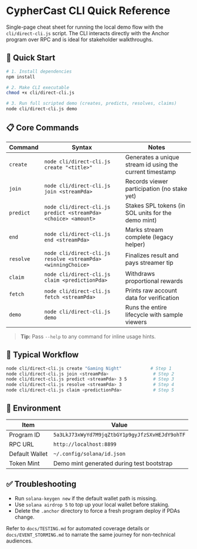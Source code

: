 # CypherCast CLI Quick Reference

Single-page cheat sheet for running the local demo flow with the `cli/direct-cli.js` script. The CLI interacts directly with the Anchor program over RPC and is ideal for stakeholder walkthroughs.

## 🚀 Quick Start
```bash
# 1. Install dependencies
npm install

# 2. Make CLI executable
chmod +x cli/direct-cli.js

# 3. Run full scripted demo (creates, predicts, resolves, claims)
node cli/direct-cli.js demo
```

## 📋 Core Commands
| Command | Syntax | Notes |
| ------- | ------ | ----- |
| `create` | `node cli/direct-cli.js create "<title>"` | Generates a unique stream id using the current timestamp |
| `join` | `node cli/direct-cli.js join <streamPda>` | Records viewer participation (no stake yet) |
| `predict` | `node cli/direct-cli.js predict <streamPda> <choice> <amount>` | Stakes SPL tokens (in SOL units for the demo mint) |
| `end` | `node cli/direct-cli.js end <streamPda>` | Marks stream complete (legacy helper) |
| `resolve` | `node cli/direct-cli.js resolve <streamPda> <winningChoice>` | Finalizes result and pays streamer tip |
| `claim` | `node cli/direct-cli.js claim <predictionPda>` | Withdraws proportional rewards |
| `fetch` | `node cli/direct-cli.js fetch <streamPda>` | Prints raw account data for verification |
| `demo` | `node cli/direct-cli.js demo` | Runs the entire lifecycle with sample viewers |

> **Tip:** Pass `--help` to any command for inline usage hints.

## 🔄 Typical Workflow
```bash
node cli/direct-cli.js create "Gaming Night"           # Step 1
node cli/direct-cli.js join <streamPda>                 # Step 2
node cli/direct-cli.js predict <streamPda> 3 5          # Step 3
node cli/direct-cli.js resolve <streamPda> 3            # Step 4
node cli/direct-cli.js claim <predictionPda>            # Step 5
```

## 🧰 Environment
| Item | Value |
| ---- | ----- |
| Program ID | `5a3LkJ73xWyYd7M9jqZtbGY1p9gyJfzSXvHEJdY9ohTF` |
| RPC URL | `http://localhost:8899` |
| Default Wallet | `~/.config/solana/id.json` |
| Token Mint | Demo mint generated during test bootstrap |

## ✅ Troubleshooting
- Run `solana-keygen new` if the default wallet path is missing.
- Use `solana airdrop 5` to top up your local wallet before staking.
- Delete the `.anchor` directory to force a fresh program deploy if PDAs change.

Refer to `docs/TESTING.md` for automated coverage details or `docs/EVENT_STORMING.md` to narrate the same journey for non-technical audiences.
